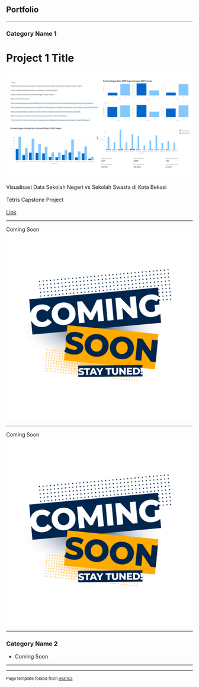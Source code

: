 ## Portfolio

---

### Category Name 1 

# Project 1 Title
<img src="https://github.com/syahruaru/syahruaru.github.io/blob/master/images/project1.jpg?raw=true"/>
<br><br>
  Visualisasi Data Sekolah Negeri vs Sekolah Swasta di Kota Bekasi
  <br><br>
  Tetris Capstone Project 
  <br><br>
   <a href="https://syahruaru-capstone-project-edu-capstone-project-edu-nnsc05.streamlit.app/">Link</a> 
   
---
Coming Soon
<img src="https://github.com/syahruaru/syahruaru.github.io/blob/master/images/Updated%20Soon.jpg?raw=true"/>

---
Coming Soon
<img src="https://github.com/syahruaru/syahruaru.github.io/blob/master/images/Updated%20Soon.jpg?raw=true"/>

---


### Category Name 2

- Coming Soon

---




---
<p style="font-size:11px">Page template forked from <a href="https://github.com/evanca/quick-portfolio">evanca</a></p>
<!-- Remove above link if you don't want to attibute -->
